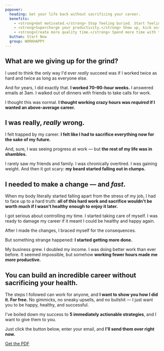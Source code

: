 ```yaml
---
popover:
  heading: Get your life back without sacrificing your career.
  benefits:
    - <strong>Get motivated.</strong> Stop feeling buried. Start feeling unstoppable.
    - <strong>Supercharge your productivity.</strong> Show up, kick ass, get out, and live your life.
    - <strong>Create more quality time.</strong> Spend more time with the people you love.
  button: Start Now
  group: WORKHAPPY
---
```


## What are we giving up for the grind?

I used to think the only way I'd ever _really_ succeed was if I worked twice as hard and twice as long as everyone else.

And for years, I did exactly that. **I worked 70–90-hour weeks.** I answered emails at 3am. I walked out of dinners with friends to take calls for work.

I thought this was normal. **I thought working crazy hours was _required_ if I wanted an above-average career.**

## I was really, _really_ wrong.

I felt trapped by my career. **I felt like I had to sacrifice everything now for the sake of my future.**

And, sure, I was seeing progress at work — but **the rest of my life was in shambles.**

I rarely saw my friends and family. I was chronically overtired. I was gaining weight. And then it got scary: **my beard started falling out in clumps.**

## I needed to make a change — and _fast_.

When my body literally started falling apart from the stress of my job, I had to face up to a hard truth: **all of this hard work and sacrifice wouldn't be worth much if I wasn't healthy enough to enjoy it later.**

I got serious about controlling my time. I started taking care of myself. I was ready to damage my career if it meant I could be healthy and happy again.

After I made the changes, I braced myself for the consequences.

But something strange happened: **I started getting more done.**

My business grew. I doubled my income. I was doing better work than ever before. It seemed impossible, but somehow **working fewer hours made me _more_ productive.**

## You can build an incredible career without sacrificing your health.

The steps I followed can work for anyone, and **I want to show you how I did it. For free.** No gimmicks, no sneaky upsells, and no bullshit — I just want you to be happy, healthy, and successful.

I've boiled down my success to **5 immediately actionable strategies**, and I want to give them to you.

Just click the button below, enter your email, and **I'll send them over right now.**

<a href="/work-happier" class="btn js--open-popover">Get the PDF</a>
